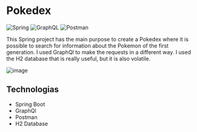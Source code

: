 # Pokedex
![Spring](https://img.shields.io/badge/spring-%236DB33F.svg?style=for-the-badge&logo=spring&logoColor=white)
![GraphQL](https://img.shields.io/badge/-GraphQL-E10098?style=for-the-badge&logo=graphql&logoColor=white)
![Postman](https://img.shields.io/badge/Postman-FF6C37?style=for-the-badge&logo=postman&logoColor=white)

This Spring project has the main purpose to create a Pokedex where it is possible to search for information about the Pokemon of the first generation. I used GraphQl to make the requests in a different way. I used the H2 database that is really useful, but it is also volatile. 

![image](https://github.com/Radaghast-teh-brown/Pokedex/assets/84158231/6eaecc34-2d95-44f8-b456-b2c037cdbd32)


## Technologias
- Spring Boot
- GraphQl
- Postman
- H2 Database


##
